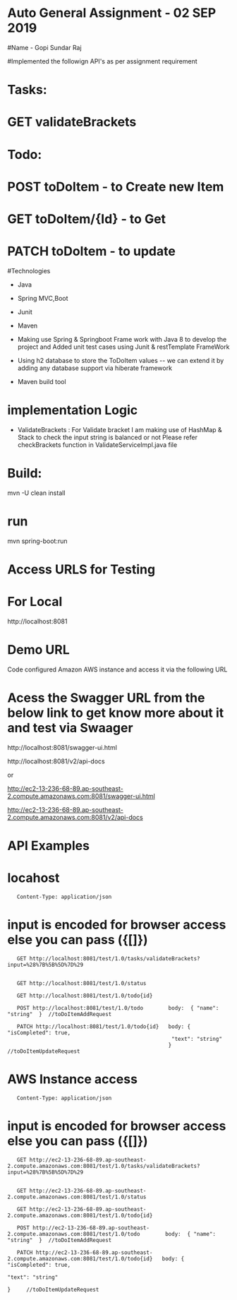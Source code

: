 
# Auto General Assignment  - 02 SEP 2019

#Name - Gopi Sundar Raj
 

#Implemented the followign API's as per assignment requirement

# Tasks: 
#     GET validateBrackets

# Todo: 
#     POST toDoItem  - to Create new Item
#     GET toDoItem/{Id} - to Get 
#     PATCH toDoItem  - to update


#Technologies
- Java
- Spring MVC,Boot
- Junit
- Maven

 - Making use Spring & Springboot Frame work with Java 8 to develop the project and Added unit test cases using Junit & restTemplate FrameWork
 - Using h2 database to store the ToDoItem values -- we can extend it by adding any database support via hiberate framework
 - Maven build tool


# implementation Logic

 - ValidateBrackets :  For Validate bracket I am making use of HashMap & Stack to check the input string is balanced or not
    Please refer checkBrackets function in ValidateServiceImpl.java file 


# Build:

mvn -U clean install

# run
mvn spring-boot:run
 
 
# Access URLS for Testing 

# For Local

http://localhost:8081

# Demo URL

Code configured Amazon AWS instance and access it via the following URL


# Acess the Swagger URL from the below link to get know more about it and test via Swaager

http://localhost:8081/swagger-ui.html

http://localhost:8081/v2/api-docs

or

http://ec2-13-236-68-89.ap-southeast-2.compute.amazonaws.com:8081/swagger-ui.html

http://ec2-13-236-68-89.ap-southeast-2.compute.amazonaws.com:8081/v2/api-docs

# API Examples
#        locahost	
   
	   Content-Type: application/json

#      input is encoded for browser access else you can pass ({[]})
	   GET http://localhost:8081/test/1.0/tasks/validateBrackets?input=%28%7B%5B%5D%7D%29
	   
	 
	   GET http://localhost:8081/test/1.0/status
	 
	   GET http://localhost:8081/test/1.0/todo{id}
	   
	   POST http://localhost:8081/test/1.0/todo        body:  { "name": "string"  }  //toDoItemAddRequest 
	   
	   PATCH http://localhost:8081/test/1.0/todo{id}   body: { "isCompleted": true,
                                                        "text": "string"
                                                       }     //toDoItemUpdateRequest 
     


#        AWS Instance access	
   
	   Content-Type: application/json

#      input is encoded for browser access else you can pass ({[]})
	   GET http://ec2-13-236-68-89.ap-southeast-2.compute.amazonaws.com:8081/test/1.0/tasks/validateBrackets?input=%28%7B%5B%5D%7D%29
	   
	 
	   GET http://ec2-13-236-68-89.ap-southeast-2.compute.amazonaws.com:8081/test/1.0/status
	 
	   GET http://ec2-13-236-68-89.ap-southeast-2.compute.amazonaws.com:8081/test/1.0/todo{id}
	   
	   POST http://ec2-13-236-68-89.ap-southeast-2.compute.amazonaws.com:8081/test/1.0/todo        body:  { "name": "string"  }  //toDoItemAddRequest 
	   
	   PATCH http://ec2-13-236-68-89.ap-southeast-2.compute.amazonaws.com:8081/test/1.0/todo{id}   body: { "isCompleted": true,
                                                                                                          "text": "string"
                                                                                                        }     //toDoItemUpdateRequest 
     











